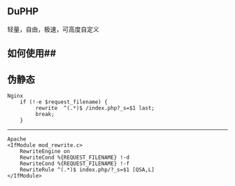 ﻿## DuPHP ##
轻量，自由，极速，可高度自定义
## 如何使用##

伪静态
--------
    
    Nginx
        if (!-e $request_filename) {
       		 rewrite  ^(.*)$ /index.php?_s=$1 last;
             break;
        }
---------

	Apache
	<IfModule mod_rewrite.c>
		RewriteEngine on
		RewriteCond %{REQUEST_FILENAME} !-d
		RewriteCond %{REQUEST_FILENAME} !-f
		RewriteRule ^(.*)$ index.php/?_s=$1 [QSA,L]
	</IfModule>
